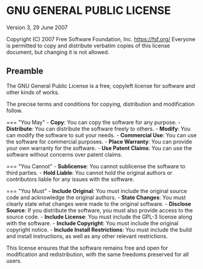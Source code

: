 # GNU GENERAL PUBLIC LICENSE
Version 3, 29 June 2007

Copyright (C) 2007 Free Software Foundation, Inc. <https://fsf.org/> Everyone is permitted to copy and distribute verbatim copies of this license document, but changing it is not allowed.

## Preamble

The GNU General Public License is a free, copyleft license for software and other kinds of works.

The precise terms and conditions for copying, distribution and modification follow.

=== "You May"
    - **Copy**: You can copy the software for any purpose.
    - **Distribute**: You can distribute the software freely to others.
    - **Modify**: You can modify the software to suit your needs.
    - **Commercial Use**: You can use the software for commercial purposes.
    - **Place Warranty**: You can provide your own warranty for the software.
    - **Use Patent Claims**: You can use the software without concerns over patent claims.

=== "You Cannot"
    - **Sublicense**: You cannot sublicense the software to third parties.
    - **Hold Liable**: You cannot hold the original authors or contributors liable for any issues with the software.

=== "You Must"
    - **Include Original**: You must include the original source code and acknowledge the original authors.
    - **State Changes**: You must clearly state what changes were made to the original software.
    - **Disclose Source**: If you distribute the software, you must also provide access to the source code.
    - **Include License**: You must include the GPL-3 license along with the software.
    - **Include Copyright**: You must include the original copyright notice.
    - **Include Install Restrictions**: You must include the build and install instructions, as well as any other relevant restrictions.

This license ensures that the software remains free and open for modification and redistribution, with the same freedoms preserved for all users.
